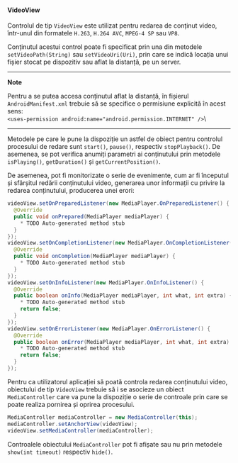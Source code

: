 #### VideoView

Controlul de tip `VideoView` este utilizat pentru redarea de conținut
video, într-unul din formatele `H.263`, `H.264 AVC`, `MPEG-4 SP` sau
`VP8`.

Conținutul acestui control poate fi specificat prin una din
metodele `setVideoPath(String)` sau `setVideoUri(Uri)`, prin care se
indică locația unui fișier stocat pe dispozitiv sau aflat la distanță,
pe un server.

---
**Note**

Pentru a se putea accesa conținutul aflat la distanță, în
fișierul `AndroidManifest.xml` trebuie să se specifice o permisiune
explicită în acest sens:  
`<uses-permission android:name="android.permission.INTERNET" />`\

---

Metodele pe care le pune la dispoziție un astfel de obiect pentru
controlul procesului de redare sunt `start()`, `pause()`, respectiv
`stopPlayback()`. De asemenea, se pot verifica anumiți parametri ai
conținutului prin metodele `isPlaying()`, `getDuration()` și
`getCurrentPosition()`.

De asemenea, pot fi monitorizate o serie de evenimente, cum ar fi
începutul și sfârșitul redării conținutului video, generarea unor
informații cu privire la redarea conținutului, producerea unei erori:

``` java
videoView.setOnPreparedListener(new MediaPlayer.OnPreparedListener() {
  @Override
  public void onPrepared(MediaPlayer mediaPlayer) {
    * TODO Auto-generated method stub
  }
});
videoView.setOnCompletionListener(new MediaPlayer.OnCompletionListener() {
  @Override
  public void onCompletion(MediaPlayer mediaPlayer) {
    * TODO Auto-generated method stub
  }
});
videoView.setOnInfoListener(new MediaPlayer.OnInfoListener() {
  @Override
  public boolean onInfo(MediaPlayer mediaPlayer, int what, int extra) {
    * TODO Auto-generated method stub
    return false;
  }
});
videoView.setOnErrorListener(new MediaPlayer.OnErrorListener() {
  @Override
  public boolean onError(MediaPlayer mediaPlayer, int what, int extra) {
    * TODO Auto-generated method stub
    return false;
  }
});
```

Pentru ca utilizatorul aplicației să poată controla redarea conținutului
video, obiectului de tip `VideoView` trebuie să i se asocieze un obiect
`MediaController` care va pune la dispoziție o serie de controale prin
care se poate realiza pornirea și oprirea procesului.

``` java
MediaController mediaController = new MediaController(this);
mediaController.setAnchorView(videoView);
videoView.setMediaController(mediaController);
```

Controalele obiectului `MediaController` pot fi afișate sau nu prin
metodele `show(int timeout)` respectiv `hide()`.

